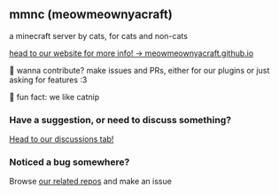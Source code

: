 ## mmnc (meowmeownyacraft)

a minecraft server by cats, for cats and non-cats

[head to our website for more info! → meowmeownyacraft.github.io](https://meowmeownyacraft.github.io)

🌈 wanna contribute? make issues and PRs, either for our plugins or just asking for features :3

🍿 fun fact: we like catnip


### Have a suggestion, or need to discuss something?
[Head to our discussions tab!](https://github.com/orgs/meowmeownyacraft/discussions/)

### Noticed a bug somewhere?
Browse [our related repos](https://github.com/orgs/meowmeownyacraft/repositories) and make an issue
